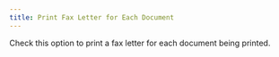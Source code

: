 ```yaml
---
title: Print Fax Letter for Each Document
---
```



Check this option to print a fax letter for each document being printed.
